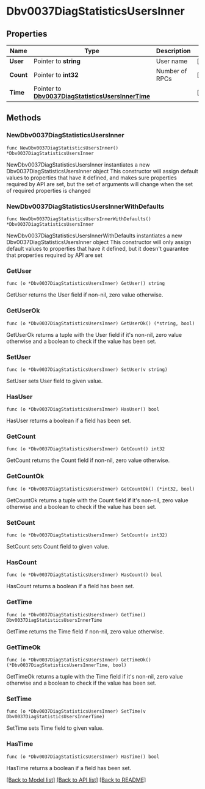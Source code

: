 # Dbv0037DiagStatisticsUsersInner

## Properties

Name | Type | Description | Notes
------------ | ------------- | ------------- | -------------
**User** | Pointer to **string** | User name | [optional] 
**Count** | Pointer to **int32** | Number of RPCs | [optional] 
**Time** | Pointer to [**Dbv0037DiagStatisticsUsersInnerTime**](Dbv0037DiagStatisticsUsersInnerTime.md) |  | [optional] 

## Methods

### NewDbv0037DiagStatisticsUsersInner

`func NewDbv0037DiagStatisticsUsersInner() *Dbv0037DiagStatisticsUsersInner`

NewDbv0037DiagStatisticsUsersInner instantiates a new Dbv0037DiagStatisticsUsersInner object
This constructor will assign default values to properties that have it defined,
and makes sure properties required by API are set, but the set of arguments
will change when the set of required properties is changed

### NewDbv0037DiagStatisticsUsersInnerWithDefaults

`func NewDbv0037DiagStatisticsUsersInnerWithDefaults() *Dbv0037DiagStatisticsUsersInner`

NewDbv0037DiagStatisticsUsersInnerWithDefaults instantiates a new Dbv0037DiagStatisticsUsersInner object
This constructor will only assign default values to properties that have it defined,
but it doesn't guarantee that properties required by API are set

### GetUser

`func (o *Dbv0037DiagStatisticsUsersInner) GetUser() string`

GetUser returns the User field if non-nil, zero value otherwise.

### GetUserOk

`func (o *Dbv0037DiagStatisticsUsersInner) GetUserOk() (*string, bool)`

GetUserOk returns a tuple with the User field if it's non-nil, zero value otherwise
and a boolean to check if the value has been set.

### SetUser

`func (o *Dbv0037DiagStatisticsUsersInner) SetUser(v string)`

SetUser sets User field to given value.

### HasUser

`func (o *Dbv0037DiagStatisticsUsersInner) HasUser() bool`

HasUser returns a boolean if a field has been set.

### GetCount

`func (o *Dbv0037DiagStatisticsUsersInner) GetCount() int32`

GetCount returns the Count field if non-nil, zero value otherwise.

### GetCountOk

`func (o *Dbv0037DiagStatisticsUsersInner) GetCountOk() (*int32, bool)`

GetCountOk returns a tuple with the Count field if it's non-nil, zero value otherwise
and a boolean to check if the value has been set.

### SetCount

`func (o *Dbv0037DiagStatisticsUsersInner) SetCount(v int32)`

SetCount sets Count field to given value.

### HasCount

`func (o *Dbv0037DiagStatisticsUsersInner) HasCount() bool`

HasCount returns a boolean if a field has been set.

### GetTime

`func (o *Dbv0037DiagStatisticsUsersInner) GetTime() Dbv0037DiagStatisticsUsersInnerTime`

GetTime returns the Time field if non-nil, zero value otherwise.

### GetTimeOk

`func (o *Dbv0037DiagStatisticsUsersInner) GetTimeOk() (*Dbv0037DiagStatisticsUsersInnerTime, bool)`

GetTimeOk returns a tuple with the Time field if it's non-nil, zero value otherwise
and a boolean to check if the value has been set.

### SetTime

`func (o *Dbv0037DiagStatisticsUsersInner) SetTime(v Dbv0037DiagStatisticsUsersInnerTime)`

SetTime sets Time field to given value.

### HasTime

`func (o *Dbv0037DiagStatisticsUsersInner) HasTime() bool`

HasTime returns a boolean if a field has been set.


[[Back to Model list]](../README.md#documentation-for-models) [[Back to API list]](../README.md#documentation-for-api-endpoints) [[Back to README]](../README.md)


